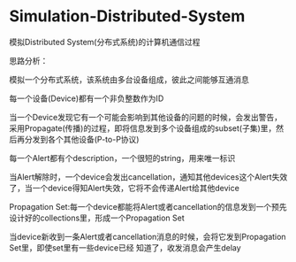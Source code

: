 # Simulation-Distributed-System
模拟Distributed System(分布式系统)的计算机通信过程

思路分析：

  模拟一个分布式系统，该系统由多台设备组成，彼此之间能够互通消息
  
  每一个设备(Device)都有一个非负整数作为ID
  
  当一个Device发现它有一个可能会影响到其他设备的问题的时候，会发出警告，采用Propagate(传播)的过程，即将信息发到多个设备组成的subset(子集)里，然后再分发到各个其他设备(P-to-P协议)
  
  每一个Alert都有个description，一个很短的string，用来唯一标识
  
  当Alert解除时，一个device会发出cancellation，通知其他devices这个Alert失效了，当一个device得知Alert失效，它将不会传递Alert给其他device
  
  Propagation Set:每一个device都能将Alert或者cancellation的信息发到一个预先设计好的collections里，形成一个Propagation Set
  
  当device新收到一条Alert或者cancellation消息的时候，会将它发到Propagation Set里，即使set里有一些device已经 知道了，收发消息会产生delay
